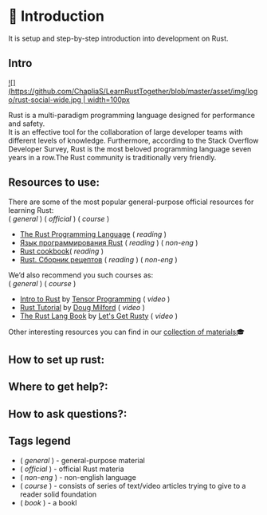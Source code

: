 # :footprints:️ Introduction

It is setup and step-by-step introduction into development on Rust.

## Intro

[![](https://github.com/ChapliaS/LearnRustTogether/blob/master/asset/img/logo/rust-social-wide.jpg | width=100px](introduction.md)

Rust is a multi-paradigm programming language designed for performance and safety.<br/> It is an effective tool for the collaboration of large developer teams with different levels of knowledge. Furthermore, according to the Stack Overflow Developer Survey, Rust is the most beloved programming language seven years in a row.The Rust community is traditionally very friendly.

## Resources to use:
There are some of the most popular general-purpose official resources for learning Rust: <br/>
( _general_ ) ( _official_ ) ( _course_ )
- [The Rust Programming Language](https://doc.rust-lang.org/book/ch00-00-introduction.html) ( _reading_ )
- [Язык программирования Rust](https://doc.rust-lang.ru/book/) ( _reading_ ) ( _non-eng_ )
- [Rust cookbook](https://rust-lang-nursery.github.io/rust-cookbook/)( _reading_ )
- [Rust. Сборник рецептов](https://doc.rust-lang.ru/rust-cookbook/intro.html) ( _reading_ ) ( _non-eng_ )

We’d also recommend you such courses as:<br/>
( _general_ ) ( _course_ )
- [Intro to Rust](https://www.youtube.com/playlist?list=PLJbE2Yu2zumDF6BX6_RdPisRVHgzV02NW) by [Tensor Programming](https://www.youtube.com/c/TensorProgramming) ( _video_ )
- [Rust Tutorial](https://www.youtube.com/playlist?list=PLLqEtX6ql2EyPAZ1M2_C0GgVd4A-_L4_5) by [Doug Milford](https://www.youtube.com/channel/UCmBgC0JN41HjyjAXfkdkp-Q) ( _video_ )
- [The Rust Lang Book](https://www.youtube.com/playlist?list=PLai5B987bZ9CoVR-QEIN9foz4QCJ0H2Y8) by [Let's Get Rusty](https://www.youtube.com/c/LetsGetRusty) ( _video_ )
  
Other interesting resources you can find in our [collection of materials](https://github.com/rust-lang-ua/learn_rust_together/blob/master/learn.md#mortar_board-our-awesome-collection-of-materials-to-learn-rust):mortar_board:

## How to set up rust:


## Where to get help?:


## How to ask questions?:


## Tags legend
- ( _general_ ) - general-purpose material
- ( _official_ ) - official Rust materia
- ( _non-eng_ ) - non-english language
- ( _course_ ) - consists of series of text/video articles trying to give to a reader solid foundation
- ( _book_ ) - a bookl
